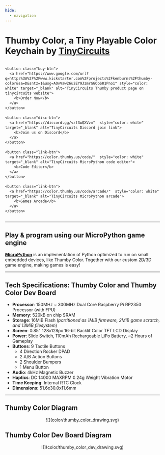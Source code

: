 ```yaml
---
hide:
  - navigation
---
```


<style>
.button {
  text-align: center;
  text-decoration: none;
  display: inline-block;
  font-size: 14px;
  margin: 4px 2px;
  cursor: pointer;
  border-radius: 8px;
}

.buy-btn {
  border: 2px solid black;
  background-color: #00aeef;
  border: none;
  padding: 0.5em 1.5em;
  cursor: pointer;
  border-radius: 8px;
}

.disc-btn {
  border: 2px solid black;
  background-color: #5865F2;
  border: none;
  padding: 0.5em 1.5em;
  cursor: pointer;
  border-radius: 8px;
}

.link-btn {
  border: 2px solid black;
  background-color:rgb(255, 115, 0);
  border: none;
  padding: 0.5em 1.5em;
  cursor: pointer;
  border-radius: 8px;
}

/* Different background on mouse-over */
.buy-btn:hover {
  background-color: #ff9016;
}

.disc-btn:hover {
  background-color: #ff9016;
}

@media (min-height: 400px) {
section {
  -webkit-columns: 2 250px;
     -moz-columns: 2 250px;
          columns: 2 250px;
  -webkit-column-gap: 2em;
     -moz-column-gap: 2em;
          column-gap: 2em;
}
}


</style>

<h1>Thumby Color, a Tiny Playable Color Keychain by <a href="https://tinycircuits.com/" target="_blank" alt="TinyCircuits main website page"><b>TinyCircuits</b></a></h1>

<section style="width:100%; display:flex; justify-content:center">

    <button class="buy-btn">
      <a href="https://www.google.com/url?q=https%3A%2F%2Fwww.kickstarter.com%2Fprojects%2Fkenburns%2Fthumby-color&sa=D&sntz=1&usg=AOvVaw26u2EY9JzmYGGObS01Pno1" style="color: white" target="_blank" alt="TinyCircuits Thumby product page on tinycircuits website">
        <b>Order Now</b>
      </a>
    </button>

    <button class="disc-btn">
      <a href="https://discord.gg/vzf3wQXVvm"  style="color: white" target="_blank" alt="TinyCircuits Discord join link">
        <b>Join us on Discord</b>
      </a>
    </button>

    <button class="link-btn">
      <a href="https://color.thumby.us/code/"  style="color: white" target="_blank" alt="TinyCircuits MicroPython code editor">
        <b>Code Editor</b>
      </a>
    </button>

    <button class="link-btn">
      <a href="https://color.thumby.us/code/arcade/"  style="color: white" target="_blank" alt="TinyCircuits MicroPython arcade">
        <b>Games Arcade</b>
      </a>
    </button>

</section>

---


<h2>Play & program using our MicroPython game engine</h2>

<a href="https://micropython.org/" target="_blank" alt="MicroPython documentation and site">**MicroPython**</a> is an implementation of Python optimized to run on small embedded devices, like Thumby Color. Together with our custom 2D/3D game engine, making games is easy!


---


## **Tech Specifications**: Thumby Color and Thumby Color Dev Board

* **Processor**: 150MHz ~ 300MHz Dual Core Raspberry Pi RP2350 Processor (with FPU)
* **Memory**: 520kB on chip SRAM
* **Storage**: 16MiB Flash (_partitioned as 1MiB firmware, 2MiB game scratch, and 13MiB filesystem_)
* **Screen**: 0.85" 128x128px 16-bit Backlit Color TFT LCD Display
* **Power**: Slide Switch, 110mAh Rechargeable LiPo Battery, ~2 Hours of Gameplay
* **Buttons**: 9 Tactile Buttons
    * 4 Direction Rocker DPAD
    * 2 A/B Action Buttons
    * 2 Shoulder Bumpers
    * 1 Menu Button
* **Audio**: 4kHz Magnetic Buzzer
* **Haptics**: DC 14000 MAXRPM 0.24g Weight Vibration Motor
* **Time Keeping**: Internal RTC Clock
* **Dimensions**: 51.6x30.0x11.6mm


---


## **Thumby Color Diagram**
<center>
![](color/thumby_color_drawing.svg)
</center>


## **Thumby Color Dev Board Diagram**
<center>
![](color/thumby_color_dev_drawing.svg)
</center>
